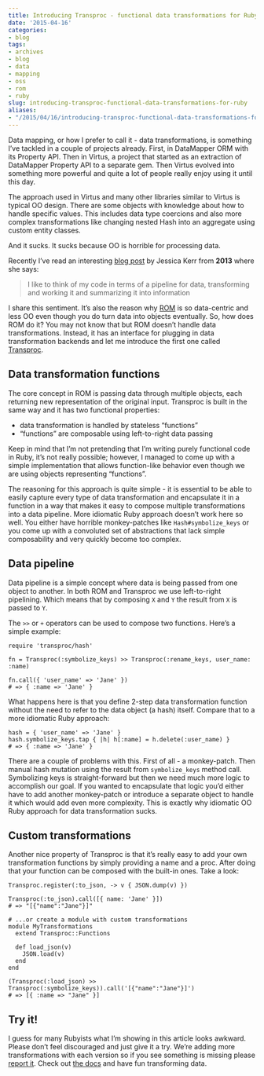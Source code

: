 ```yaml
---
title: Introducing Transproc - functional data transformations for Ruby
date: '2015-04-16'
categories:
- blog
tags:
- archives
- blog
- data
- mapping
- oss
- rom
- ruby
slug: introducing-transproc-functional-data-transformations-for-ruby
aliases:
- "/2015/04/16/introducing-transproc-functional-data-transformations-for-ruby"
---
```


Data mapping, or how I prefer to call it - data transformations, is something I’ve tackled in a couple of projects already. First, in DataMapper ORM with its Property API. Then in Virtus, a project that started as an extraction of DataMapper Property API to a separate gem. Then Virtus evolved into something more powerful and quite a lot of people really enjoy using it until this day.

The approach used in Virtus and many other libraries similar to Virtus is typical OO design. There are some objects with knowledge about how to handle specific values. This includes data type coercions and also more complex transformations like changing nested Hash into an aggregate using custom entity classes.

And it sucks. It sucks because OO is horrible for processing data.

Recently I’ve read an interesting [blog post](http://blog.jessitron.com/2013/04/dataflow-in-ruby.html) by Jessica Kerr from **2013** where she says:

> I like to think of my code in terms of a pipeline for data, transforming and working it and summarizing it into information

I share this sentiment. It’s also the reason why [ROM](http://rom-rb.org) is so data-centric and less OO even though you do turn data into objects eventually. So, how does ROM do it? You may not know that but ROM doesn’t handle data transformations. Instead, it has an interface for plugging in data transformation backends and let me introduce the first one called [Transproc](https://github.com/solnic/transproc).

## Data transformation functions

The core concept in ROM is passing data through multiple objects, each returning new representation of the original input. Transproc is built in the same way and it has two functional properties:

- data transformation is handled by stateless “functions”
- “functions” are composable using left-to-right data passing

Keep in mind that I’m not pretending that I’m writing purely functional code in Ruby, it’s not really possible; however, I managed to come up with a simple implementation that allows function-like behavior even though we are using objects representing “functions”.

The reasoning for this approach is quite simple - it is essential to be able to easily capture every type of data transformation and encapsulate it in a function in a way that makes it easy to compose multiple transformations into a data pipeline. More idiomatic Ruby approach doesn’t work here so well. You either have horrible monkey-patches like `Hash#symbolize_keys` or you come up with a convoluted set of abstractions that lack simple composability and very quickly become too complex.

## Data pipeline

Data pipeline is a simple concept where data is being passed from one object to another. In both ROM and Transproc we use left-to-right pipelining. Which means that by composing `X` and `Y` the result from `X` is passed to `Y`.

The `>>` or `+` operators can be used to compose two functions. Here’s a simple example:

```generic
require 'transproc/hash'

fn = Transproc(:symbolize_keys) >> Transproc(:rename_keys, user_name: :name)

fn.call({ 'user_name' => 'Jane' })
# => { :name => 'Jane' }

```

What happens here is that you define 2-step data transformation function without the need to refer to the data object (a hash) itself. Compare that to a more idiomatic Ruby approach:

```generic
hash = { 'user_name' => 'Jane' }
hash.symbolize_keys.tap { |h| h[:name] = h.delete(:user_name) }
# => { :name => 'Jane' }

```

There are a couple of problems with this. First of all - a monkey-patch. Then manual hash mutation using the result from `symbolize_keys` method call. Symbolizing keys is straight-forward but then we need much more logic to accomplish our goal. If you wanted to encapsulate that logic you’d either have to add another monkey-patch or introduce a separate object to handle it which would add even more complexity. This is exactly why idiomatic OO Ruby approach for data transformation sucks.

## Custom transformations

Another nice property of Transproc is that it’s really easy to add your own transformation functions by simply providing a name and a proc. After doing that your function can be composed with the built-in ones. Take a look:

```generic
Transproc.register(:to_json, -> v { JSON.dump(v) })

Transproc(:to_json).call([{ name: 'Jane' }])
# => "[{"name":"Jane"}]"

# ...or create a module with custom transformations
module MyTransformations
  extend Transproc::Functions

  def load_json(v)
    JSON.load(v)
  end
end

(Transproc(:load_json) >> Transproc(:symbolize_keys)).call('[{"name":"Jane"}]')
# => [{ :name => "Jane" }]

```

## Try it!

I guess for many Rubyists what I’m showing in this article looks awkward. Please don’t feel discouraged and just give it a try. We’re adding more transformations with each version so if you see something is missing please [report it](https://github.com/solnic/transproc). Check out [the docs](http://www.rubydoc.info/gems/transproc) and have fun transforming data.
